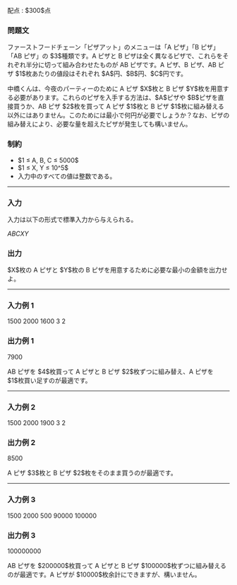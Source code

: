 
<div>

<span>

<span>

<p>
配点 : $300$点
</p>

<div>

<section>

### **問題文**

<p>
ファーストフードチェーン「ピザアット」のメニューは「A ピザ」「B ピザ」「AB ピザ」の $3$種類です。A ピザと B ピザは全く異なるピザで、これらをそれぞれ半分に切って組み合わせたものが AB ピザです。A ピザ、B ピザ、AB ピザ $1$枚あたりの値段はそれぞれ $A$円、$B$円、$C$円です。
</p>

<p>
中橋くんは、今夜のパーティーのために A ピザ $X$枚と B ピザ $Y$枚を用意する必要があります。これらのピザを入手する方法は、$A$ピザや $B$ピザを直接買うか、AB ピザ $2$枚を買って A ピザ $1$枚と B ピザ $1$枚に組み替える以外にはありません。このためには最小で何円が必要でしょうか？なお、ピザの組み替えにより、必要な量を超えたピザが発生しても構いません。
</p>

</section>

</div>

<div>

<section>

### **制約**

<ul>

<li>
$1 ≤ A, B, C ≤ 5000$
</li>

<li>
$1 ≤ X, Y ≤ 10^5$
</li>

<li>
入力中のすべての値は整数である。
</li>

</ul>

</section>

</div>

---

<div>

<div>

<section>

### **入力**

<p>
入力は以下の形式で標準入力から与えられる。
</p>

<div>

$A$$B$$C$$X$$Y$
</div>

</section>

</div>

<div>

<section>

### **出力**

<p>
$X$枚の A ピザと $Y$枚の B ピザを用意するために必要な最小の金額を出力せよ。
</p>

</section>

</div>

</div>

---

<div>

<section>

### **入力例 1**

<div>

1500 2000 1600 3 2

</div>

</section>

</div>

<div>

<section>

### **出力例 1**

<div>

7900

</div>

<p>
AB ピザを $4$枚買って A ピザと B ピザ $2$枚ずつに組み替え、A ピザを $1$枚買い足すのが最適です。
</p>

</section>

</div>

---

<div>

<section>

### **入力例 2**

<div>

1500 2000 1900 3 2

</div>

</section>

</div>

<div>

<section>

### **出力例 2**

<div>

8500

</div>

<p>
A ピザ $3$枚と B ピザ $2$枚をそのまま買うのが最適です。
</p>

</section>

</div>

---

<div>

<section>

### **入力例 3**

<div>

1500 2000 500 90000 100000

</div>

</section>

</div>

<div>

<section>

### **出力例 3**

<div>

100000000

</div>

<p>
AB ピザを $200000$枚買って A ピザと B ピザ $100000$枚ずつに組み替えるのが最適です。A ピザが $10000$枚余計にできますが、構いません。
</p>

</section>

</div>

</span>

</span>

</div>
